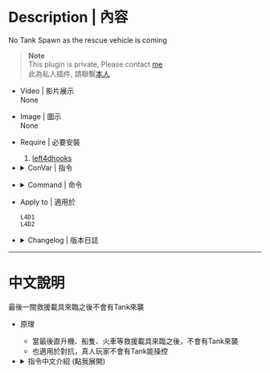 # Description | 內容
No Tank Spawn as the rescue vehicle is coming

> __Note__ <br/>
This plugin is private, Please contact [me](/#私人插件列表-private-plugins-list)<br/>
此為私人插件, 請聯繫[本人](/#私人插件列表-private-plugins-list)

* Video | 影片展示
<br>None

* Image | 圖示
<br>None

* Require | 必要安裝
	1. [left4dhooks](https://forums.alliedmods.net/showthread.php?t=321696)

* <details><summary>ConVar | 指令</summary>

	* cfg/sourcemod/l4d_NoEscapeTank_example.cfg
		```php
		// Removes tanks which spawn as the rescue vehicle arrives on finales.
		l4d_NoEscapeTank_enable "1"
		```
</details>

* <details><summary>Command | 命令</summary>

	None
</details>

* Apply to | 適用於
	```
	L4D1
	L4D2
	```

* <details><summary>Changelog | 版本日誌</summary>

	* v1.0
	    * Initial Release
</details>

- - - -
# 中文說明
最後一關救援載具來臨之後不會有Tank來襲

* 原理
	* 當最後直升機、船隻、火車等救援載具來臨之後，不會有Tank來襲
	* 也適用於對抗，真人玩家不會有Tank能操控

* <details><summary>指令中文介紹 (點我展開)</summary>

	* cfg/sourcemod/l4d_NoEscapeTank_example.cfg
		```php
		// 0=關閉插件, 1=啟動插件
		l4d_NoEscapeTank_enable "1"
		```
</details>
